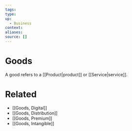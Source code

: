 ```yaml
---
tags:
type:
up:
  - Business
context:
aliases:
source: []
---
```


# Goods

A good refers to a [[Product|product]] or [[Service|service]].

# Related

- [[Goods, Digital]]
- [[Goods, Distribution]]
- [[Goods, Premium]]
- [[Goods, Intangible]]
